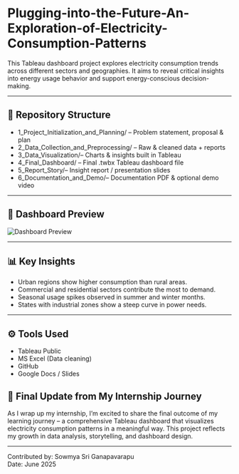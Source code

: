 # Plugging-into-the-Future-An-Exploration-of-Electricity-Consumption-Patterns

This Tableau dashboard project explores electricity consumption trends across different sectors and geographies. It aims to reveal critical insights into energy usage behavior and support energy-conscious decision-making.

---

## 📁 Repository Structure

- 1_Project_Initialization_and_Planning/ – Problem statement, proposal & plan  
- 2_Data_Collection_and_Preprocessing/ – Raw & cleaned data + reports  
- 3_Data_Visualization/– Charts & insights built in Tableau  
- 4_Final_Dashboard/ – Final .twbx Tableau dashboard file  
- 5_Report_Story/– Insight report / presentation slides  
- 6_Documentation_and_Demo/– Documentation PDF & optional demo video

---

## 📸 Dashboard Preview

![Dashboard Preview](your-dashboard-image.png)

---

## 📊 Key Insights

- Urban regions show higher consumption than rural areas.  
- Commercial and residential sectors contribute the most to demand.  
- Seasonal usage spikes observed in summer and winter months.  
- States with industrial zones show a steep curve in power needs.

---

## ⚙️ Tools Used

- Tableau Public  
- MS Excel (Data cleaning)  
- GitHub  
- Google Docs / Slides  

## 🏁 Final Update from My Internship Journey

As I wrap up my internship, I’m excited to share the final outcome of my learning journey – a comprehensive Tableau dashboard that visualizes electricity consumption patterns in a meaningful way. This project reflects my growth in data analysis, storytelling, and dashboard design.

---

Contributed by: Sowmya Sri Ganapavarapu  
Date: June 2025

